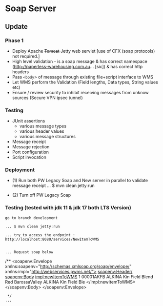 # Soap Server

## Update

### Phase 1

- Deploy Apache ~~Tomcat~~ Jetty web servlet [use of CFX (soap protocols) not required.]
- High level validation - is a soap message & has correct namespace (http://paperless-warehousing.com.au... [sic]) & has correct http headers
- Pass `<body`> of message through existing file+script interface to WMS
- Let WMS perform the Validation (Field lengths, Data types, String values etc)
- Ensure / review security to inhibit receiving messages from unknow sources (Secure VPN ipsec tunnel)

### Testing

- JUnit assertions
  - various message types
  - various header values
  - various message structures
- Message receipt
- Message rejection
- Port configuration
- Script invocation

### Deployment

- (1) Run both PW Legacy Soap and New server in parallel to validate message receipt
	... $ mvn clean jetty:run
	
- (2) Turn off PW Legacy Soap

### Testing (tested with jdk 11 & jdk 17  both LTS Version)

    go to branch development 

    ... $ mvn clean jetty:run

    ... try to access the endpoint : http://localhost:8080/services/NewItemToWMS


    ... Request soap below
/**
         <soapenv:Envelope xmlns:soapenv="http://schemas.xmlsoap.org/soap/envelope/" xmlns:impl="http://webservices.pwms.net/">
        <soapenv:Header/>
        <soapenv:Body>
        <impl:newItemToWMS>
         <DetailSequenceNum>1</DetailSequenceNum>
                <ProductCode>00001AKFB</ProductCode>
                <ProductDescription>ALKINA Kin Field Blend Red BarossaValley</ProductDescription>
                <ProductMobileDescription>ALKINA Kin Field Ble</ProductMobileDescription>
         </impl:newItemToWMS>
        </soapenv:Body>
        </soapenv:Envelope>
     
     */
    ...